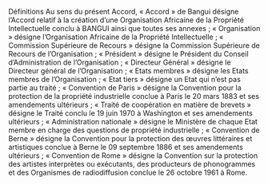 Définitions
Au sens du présent Accord,
« Accord » de Bangui désigne l’Accord relatif à la création d’une Organisation Africaine de la
Propriété Intellectuelle conclu à BANGUI ainsi que toutes ses annexes ;
« Organisation » désigne l’Organisation Africaine de la Propriété Intellectuelle ;
« Commission Supérieure de Recours » désigne la Commission Supérieure de Recours de l’Organisation ;
« Président » désigne le Président du Conseil d’Administration de l’Organisation ;
« Directeur Général » désigne le Directeur général de l’Organisation ;
« Etats membres » désigne les Etats membres de l’Organisation ;
« Etat tiers » désigne un Etat qui n’est pas partie au traité ;
« Convention de Paris » désigne la Convention pour la protection de la propriété industrielle
conclue à Paris le 20 mars 1883 et ses amendements ultérieurs ;
« Traité de coopération en matière de brevets » désigne le Traité conclu le 19 juin 1970 à
Washington et ses amendements ultérieurs ;
« Administration nationale » désigne le Ministère de chaque Etat membre en charge des
questions de propriété industrielle ;
« Convention de Berne » désigne la Convention pour la protection des œuvres littéraires et
artistiques conclue à Berne le 09 septembre 1886 et ses amendements ultérieurs ;
« Convention de Rome » désigne la Convention sur la protection des artistes interprètes ou
exécutants, des producteurs de phonogrammes et des Organismes de radiodiffusion conclue le
26 octobre 1961 à Rome.